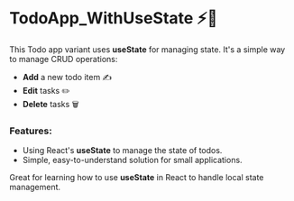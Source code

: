 
# TodoApp_WithUseState ⚡📝

This Todo app variant uses **useState** for managing state. It's a simple way to manage CRUD operations:

- **Add** a new todo item ✍️
- **Edit** tasks ✏️
- **Delete** tasks 🗑️

### Features:
- Using React's **useState** to manage the state of todos.
- Simple, easy-to-understand solution for small applications.

Great for learning how to use **useState** in React to handle local state management.


